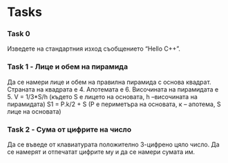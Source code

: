 # Tasks

### Task 0

Изведете на стандартния изход съобщението “Hello C++”.

### Task 1 - Лице и обем на пирамида

Да се намери лице и обем на правилна пирамида с основа квадрат. Страната на квадрата е 4. Апотемата е 6. Височината на пирамидата е 5. V = 1/3*S/h (където S е лицето на основата, h –височината на пирамидата)
S1 = P.k/2 + S (P е периметъра на основата, к – апотема, S лице на основата)

### Task 2 - Сума от цифрите на число

Да се въведе от клавиатурата положително 3-цифрено цяло число. Да се намерят и отпечатат цифрите му и да се намери сумата им.